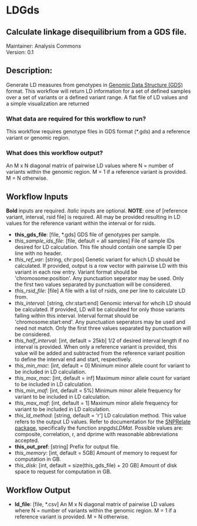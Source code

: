 # LDGds
## Calculate linkage disequilibrium from a GDS file.
Maintainer: Analysis Commons  
Version: 0.1

## Description:
Generate LD measures from genotypes in [Genomic Data Structure (GDS)](https://www.biostat.washington.edu/sites/default/files/modules/GDS_intro.pdf) format. This workflow will return LD information for a set of defined samples over a set of variants or a defined variant range. A flat file of LD values and a simple visualization are returned

### What data are required for this workflow to run?
This workflow requires genotype files in GDS format (\*.gds) and a reference variant or genomic region.

### What does this workflow output?
An M x N diagonal matrix of pairwise LD values where N = number of variants within the genomic region. M = 1 if a reference variant is provided. M = N otherwise.

## Workflow Inputs
**Bold** inputs are required. *Italic* inputs are optional. **NOTE**: one of [reference variant, interval, rsid file] is required. All may be provided resulting in LD values for the reference variant within the interval or for rsids.

- **this_gds_file**: [file, \*.gds] GDS file of genotypes per sample.
- *this_sample_ids_file*: [file, default = all samples] File of sample IDs desired for LD calculation. This file should contain one sample ID per line with no header.
- *this_ref_var*: [string, chr:pos] Genetic variant for which LD should be calculated. If provided, output is a row vector with pairwise LD with this variant in each row entry. Variant format should be 'chromosome:position'. Any punctuation seperator may be used. Only the first two values separated by punctuation will be considered.
- *this_rsid_file*: [file] A file with a list of rsids, one per line to calculate LD from.
- *this_interval*: [string, chr:start:end] Genomic interval for whcih LD should be calculated. If provided, LD will be calculated for only those variants falling within this interval. Interval format should be 'chromosome:start:end'. Any punctuation seperators may be used and need not match. Only the first three values separated by punctuation will be considered.
- *this_half_interval*: [int, default = 25kb] 1/2 of desired interval length if no interval is provided. When only a reference variant is provided, this value will be added and subtracted from the reference variant position to define the interval end and start, respectively. 
- *this_min_mac*: [int, default = 0] Minimum minor allele count for variant to be included in LD calculation.
- *this_max_mac*: [int, default = inf] Maximum minor allele count for variant to be included in LD calculation.
- *this_min_maf*: [int, default = 5%] Minimum minor allele frequency for variant to be included in LD calculation.
- *this_max_maf*: [int, default = 1] Maximum minor allele frequency for variant to be included in LD calculation.
- *this_ld_method*: [string, default = 'r'] LD calculation method. This value refers to the output LD values. Refer to documentation for the [SNPRelate package](https://bioconductor.org/packages/release/bioc/html/SNPRelate.html), specifically the function *snpgdsLDMat*. Possible values are: composite, correlation, r, and dprime with reasonable abbreviations accepted.
- **this_out_pref**: [string] Prefix for output file.
- *this_memory*: [int, default = 5GB] Amount of memory to request for computation in GB.
- *this_disk*: [int, default = size(this_gds_file) + 20 GB] Amount of disk space to request for computation in GB.
  
## Workflow Output

- **ld_file**: [file, \*.csv] An M x N diagonal matrix of pairwise LD values where N = number of variants within the genomic region. M = 1 if a reference variant is provided. M = N otherwise.